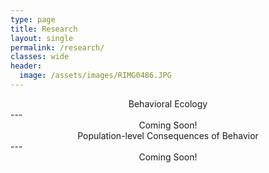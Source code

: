 ```yaml
---
type: page
title: Research
layout: single
permalink: /research/
classes: wide
header:
  image: /assets/images/RIMG0486.JPG
---
```


<center>Behavioral Ecology</center>
---


<center>Coming Soon!</center>


<center>Population-level Consequences of Behavior</center>
---


<center>Coming Soon!</center>

